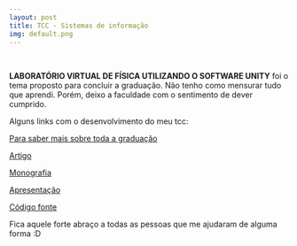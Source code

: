```yaml
---
layout: post
title: TCC - Sistemas de informação
img: default.png
---
```


<br/>

**LABORATÓRIO VIRTUAL DE FÍSICA UTILIZANDO O SOFTWARE UNITY** foi o tema proposto para concluir a graduação. 
Não tenho como mensurar tudo que aprendi. Porém, deixo a faculdade com o sentimento de dever cumprido.

Alguns links com o desenvolvimento do meu tcc: 

[Para saber mais sobre toda a graduação](http://tailomateus.github.io/sobre-faculdade/)

[Artigo](https://www.slideshare.net/TailoMateus/artigo-laboratrio-virtual-de-fsica-utilizando-o-software-unity)

[Monografia](https://www.slideshare.net/TailoMateus/monografia-laboratrio-virtual-de-fsica-utilizando-o-software-unity)

[Apresentação](https://www.slideshare.net/TailoMateus/apresentao-laboratrio-virtual-de-fsica-utilizando-o-software-unity)

[Código fonte](https://github.com/TailoMateus/simulation_physical_unity3D)

Fica aquele forte abraço a todas as pessoas que me ajudaram de alguma forma :D

<br/>
